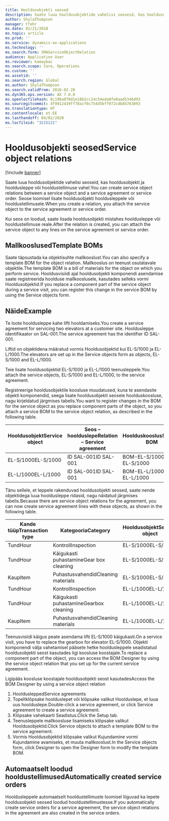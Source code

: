 ```yaml
---
title: Hooldusobjekti seosed
description: Saate luua hooldusobjektide vahelisi seoseid, kas hooldusobjekti ja hooldusleppe või hooldustellimuse vahel.
author: ShylaThompson
manager: tfehr
ms.date: 02/21/2018
ms.topic: article
ms.prod: ''
ms.service: dynamics-ax-applications
ms.technology: ''
ms.search.form: SMAServiceObjectRelation
audience: Application User
ms.reviewer: kamaybac
ms.search.scope: Core, Operations
ms.custom: ''
ms.assetid: ''
ms.search.region: Global
ms.author: ShylaThompson
ms.search.validFrom: 2016-02-28
ms.dyn365.ops.version: AX 7.0.0
ms.openlocfilehash: 8c196a070d1e18b2cc14c54eda0fe0aad5346d93
ms.sourcegitcommit: 4f9912439ff78acf0c754d5bff972c4b85763093
ms.translationtype: HT
ms.contentlocale: et-EE
ms.lasthandoff: 04/02/2020
ms.locfileid: "3215121"
---
```

# <a name="service-object-relations"></a><span data-ttu-id="d9ee5-103">Hooldusobjekti seosed</span><span class="sxs-lookup"><span data-stu-id="d9ee5-103">Service object relations</span></span> 

[!include [banner](../includes/banner.md)]

<span data-ttu-id="d9ee5-104">Saate luua hooldusobjektide vahelisi seoseid, kas hooldusobjekti ja hooldusleppe või hooldustellimuse vahel.</span><span class="sxs-lookup"><span data-stu-id="d9ee5-104">You can create service object relations between a service object and a service agreement or service order.</span></span> <span data-ttu-id="d9ee5-105">Seose loomisel lisate hooldusobjekti hooldusleppele või hooldustellimusele.</span><span class="sxs-lookup"><span data-stu-id="d9ee5-105">When you create a relation, you attach the service object to the service agreement or service order.</span></span>

<span data-ttu-id="d9ee5-106">Kui seos on loodud, saate lisada hooldusobjekti mistahes hooldusleppe või hooldustellimuse reale.</span><span class="sxs-lookup"><span data-stu-id="d9ee5-106">After the relation is created, you can attach the service object to any lines on the service agreement or service order.</span></span>

## <a name="template-boms"></a><span data-ttu-id="d9ee5-107">Mallkooslused</span><span class="sxs-lookup"><span data-stu-id="d9ee5-107">Template BOMs</span></span>

<span data-ttu-id="d9ee5-108">Saate täpsustada ka objektisuhte mallkooslust.</span><span class="sxs-lookup"><span data-stu-id="d9ee5-108">You can also specify a template BOM for the object relation.</span></span> <span data-ttu-id="d9ee5-109">Mallkooslus on teenust osutatavale objektile.</span><span class="sxs-lookup"><span data-stu-id="d9ee5-109">The template BOM is a bill of materials for the object on which you perform service.</span></span> <span data-ttu-id="d9ee5-110">Hooldusvisiidi ajal hooldusobjekti komponendi asendamise saate registreerida hoolduse mallkooslusele, kasutades selleks vormi Hooldusobjektid.</span><span class="sxs-lookup"><span data-stu-id="d9ee5-110">If you replace a component part of the service object during a service visit, you can register this change in the service BOM by using the Service objects form.</span></span>

## <a name="example"></a><span data-ttu-id="d9ee5-111">Näide</span><span class="sxs-lookup"><span data-stu-id="d9ee5-111">Example</span></span>

<span data-ttu-id="d9ee5-112">Te loote hooldusleppe kahe lifti hooldamiseks.</span><span class="sxs-lookup"><span data-stu-id="d9ee5-112">You create a service agreement for servicing two elevators at a customer site.</span></span>
<span data-ttu-id="d9ee5-113">Hooldusleppe identifikaator on SAL-001.</span><span class="sxs-lookup"><span data-stu-id="d9ee5-113">The service agreement has the identifier ID SAL-001.</span></span>

<span data-ttu-id="d9ee5-114">Liftid on objektidena määratud vormis Hooldusobjektid kui EL-S/1000 ja EL-L/1000.</span><span class="sxs-lookup"><span data-stu-id="d9ee5-114">The elevators are set up in the Service objects form as objects, EL-S/1000 and EL-L/1000.</span></span>

<span data-ttu-id="d9ee5-115">Teie lisate hooldusobjektid EL-S/1000 ja EL-L/1000 teenusleppele.</span><span class="sxs-lookup"><span data-stu-id="d9ee5-115">You attach the service objects, EL-S/1000 and EL-L/1000, to the service agreement.</span></span>

<span data-ttu-id="d9ee5-116">Registreerige hooldusobjektile koosluse muudatused, kuna te asendasite objekti komponendid, seega lisate hooldusobjekti seosele hoolduskoosluse, nagu kirjeldatud järgmises tabelis.</span><span class="sxs-lookup"><span data-stu-id="d9ee5-116">You want to register changes in the BOM for the service object as you replace component parts of the object, so you attach a service BOM to the service object relation, as described in the following table.</span></span>

| <span data-ttu-id="d9ee5-117">Hooldusobjekt</span><span class="sxs-lookup"><span data-stu-id="d9ee5-117">Service object</span></span> | <span data-ttu-id="d9ee5-118">Seos – hoolduslepe</span><span class="sxs-lookup"><span data-stu-id="d9ee5-118">Relation – Service agreement</span></span> | <span data-ttu-id="d9ee5-119">Hoolduskooslus</span><span class="sxs-lookup"><span data-stu-id="d9ee5-119">Service BOM</span></span>   |
|----------------|------------------------------|---------------|
| <span data-ttu-id="d9ee5-120">EL-S/1000</span><span class="sxs-lookup"><span data-stu-id="d9ee5-120">EL-S/1000</span></span>      | <span data-ttu-id="d9ee5-121">ID SAL-001</span><span class="sxs-lookup"><span data-stu-id="d9ee5-121">ID SAL-001</span></span>                   | <span data-ttu-id="d9ee5-122">BOM-EL-S/1000</span><span class="sxs-lookup"><span data-stu-id="d9ee5-122">BOM-EL-S/1000</span></span> |
| <span data-ttu-id="d9ee5-123">EL-L/1000</span><span class="sxs-lookup"><span data-stu-id="d9ee5-123">EL-L/1000</span></span>      | <span data-ttu-id="d9ee5-124">ID SAL-001</span><span class="sxs-lookup"><span data-stu-id="d9ee5-124">ID SAL-001</span></span>                   | <span data-ttu-id="d9ee5-125">BOM-EL-L/1000</span><span class="sxs-lookup"><span data-stu-id="d9ee5-125">BOM-EL-L/1000</span></span> |

<span data-ttu-id="d9ee5-126">Tänu sellele, et leppele rakenduvad hooldusobjekti seosed, saate nende objektidega luua hooldusleppe ridasid, nagu näidatud järgmises tabelis.</span><span class="sxs-lookup"><span data-stu-id="d9ee5-126">Because there are service object relations for the agreement, you can now create service agreement lines with these objects, as shown in the following table.</span></span>

| <span data-ttu-id="d9ee5-127">Kande tüüp</span><span class="sxs-lookup"><span data-stu-id="d9ee5-127">Transaction type</span></span> | <span data-ttu-id="d9ee5-128">Kategooria</span><span class="sxs-lookup"><span data-stu-id="d9ee5-128">Category</span></span>           | <span data-ttu-id="d9ee5-129">Hooldusobjekt</span><span class="sxs-lookup"><span data-stu-id="d9ee5-129">Service object</span></span> |
|------------------|--------------------|----------------|
| <span data-ttu-id="d9ee5-130">Tund</span><span class="sxs-lookup"><span data-stu-id="d9ee5-130">Hour</span></span>             | <span data-ttu-id="d9ee5-131">Kontroll</span><span class="sxs-lookup"><span data-stu-id="d9ee5-131">Inspection</span></span>         | <span data-ttu-id="d9ee5-132">EL-S/1000</span><span class="sxs-lookup"><span data-stu-id="d9ee5-132">EL-S/1000</span></span>      |
| <span data-ttu-id="d9ee5-133">Tund</span><span class="sxs-lookup"><span data-stu-id="d9ee5-133">Hour</span></span>             | <span data-ttu-id="d9ee5-134">Käigukasti puhastamine</span><span class="sxs-lookup"><span data-stu-id="d9ee5-134">Gear box cleaning</span></span>  | <span data-ttu-id="d9ee5-135">EL-S/1000</span><span class="sxs-lookup"><span data-stu-id="d9ee5-135">EL-S/1000</span></span>      |
| <span data-ttu-id="d9ee5-136">Kaup</span><span class="sxs-lookup"><span data-stu-id="d9ee5-136">Item</span></span>             | <span data-ttu-id="d9ee5-137">Puhastusvahendid</span><span class="sxs-lookup"><span data-stu-id="d9ee5-137">Cleaning materials</span></span> | <span data-ttu-id="d9ee5-138">EL-S/1000</span><span class="sxs-lookup"><span data-stu-id="d9ee5-138">EL-S/1000</span></span>      |
| <span data-ttu-id="d9ee5-139">Tund</span><span class="sxs-lookup"><span data-stu-id="d9ee5-139">Hour</span></span>             | <span data-ttu-id="d9ee5-140">Kontroll</span><span class="sxs-lookup"><span data-stu-id="d9ee5-140">Inspection</span></span>         | <span data-ttu-id="d9ee5-141">EL-L/1000</span><span class="sxs-lookup"><span data-stu-id="d9ee5-141">EL-L/1000</span></span>      |
| <span data-ttu-id="d9ee5-142">Tund</span><span class="sxs-lookup"><span data-stu-id="d9ee5-142">Hour</span></span>             | <span data-ttu-id="d9ee5-143">Käigukasti puhastamine</span><span class="sxs-lookup"><span data-stu-id="d9ee5-143">Gearbox cleaning</span></span>   | <span data-ttu-id="d9ee5-144">EL-L/1000</span><span class="sxs-lookup"><span data-stu-id="d9ee5-144">EL-L/1000</span></span>      |
| <span data-ttu-id="d9ee5-145">Kaup</span><span class="sxs-lookup"><span data-stu-id="d9ee5-145">Item</span></span>             | <span data-ttu-id="d9ee5-146">Puhastusvahendid</span><span class="sxs-lookup"><span data-stu-id="d9ee5-146">Cleaning materials</span></span> | <span data-ttu-id="d9ee5-147">EL-L/1000</span><span class="sxs-lookup"><span data-stu-id="d9ee5-147">EL-L/1000</span></span>      |

<span data-ttu-id="d9ee5-148">Teenusvisiidi käigus peate asendama lifti EL-S/1000 käigukasti.</span><span class="sxs-lookup"><span data-stu-id="d9ee5-148">On a service visit, you have to replace the gearbox for elevator EL-S/1000.</span></span> <span data-ttu-id="d9ee5-149">Objekti komponendi välja vahetamisel pääsete hetke hooldusleppele seadistatud hooldusobjekti seost kasutades ligi koosluse koostajale.</span><span class="sxs-lookup"><span data-stu-id="d9ee5-149">To replace a component part of the object, you can access the BOM Designer by using the service object relation that you set up for the current service agreement.</span></span>

<span data-ttu-id="d9ee5-150">Ligipääs koosluse koostajale hooldusobjekti seost kasutades</span><span class="sxs-lookup"><span data-stu-id="d9ee5-150">Access the BOM Designer by using a service object relation</span></span>

1. <span data-ttu-id="d9ee5-151">Hoolduslepped</span><span class="sxs-lookup"><span data-stu-id="d9ee5-151">Service agreements</span></span>
2. <span data-ttu-id="d9ee5-152">Topeltklõpsake hoolduslepet või klõpsake valikut Hoolduslepe, et luua uus hoolduslepe.</span><span class="sxs-lookup"><span data-stu-id="d9ee5-152">Double-click a service agreement, or click Service agreement to create a service agreement.</span></span>
3. <span data-ttu-id="d9ee5-153">Klõpsake vahekaarti Seadistus.</span><span class="sxs-lookup"><span data-stu-id="d9ee5-153">Click the Setup tab.</span></span>
4. <span data-ttu-id="d9ee5-154">Teenusleppele mallkoosluse lisamiseks klõpsake valikut Hooldusobjektid.</span><span class="sxs-lookup"><span data-stu-id="d9ee5-154">Click Service objects to attach a template BOM to the service agreement.</span></span>
5. <span data-ttu-id="d9ee5-155">Vormis Hooldusobjektid klõpsake valikut Kujundamine vormi Kujundamine avamiseks, et muuta mallkooslust.</span><span class="sxs-lookup"><span data-stu-id="d9ee5-155">In the Service objects form, click Designer to open the Designer form to modify the template BOM.</span></span>

## <a name="automatically-created-service-orders"></a><span data-ttu-id="d9ee5-156">Automaatselt loodud hooldustellimused</span><span class="sxs-lookup"><span data-stu-id="d9ee5-156">Automatically created service orders</span></span>

<span data-ttu-id="d9ee5-157">Hooldusleppele automaatselt hooldustellimuste loomisel liiguvad ka lepete hooldusobjekti seosed loodud hooldustellimustesse.</span><span class="sxs-lookup"><span data-stu-id="d9ee5-157">If you automatically create service orders for a service agreement, the service object relations in the agreement are also created in the service orders.</span></span>

